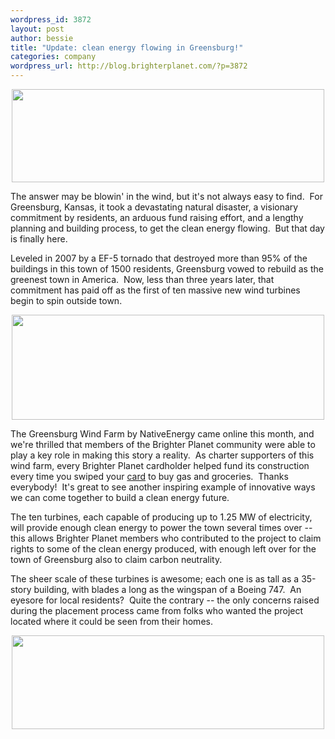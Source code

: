 ```yaml
--- 
wordpress_id: 3872
layout: post
author: bessie
title: "Update: clean energy flowing in Greensburg!"
categories: company
wordpress_url: http://blog.brighterplanet.com/?p=3872
---
```

<p style="text-align: center;">
<img class="alignnone" title="greensburg turbine construction" src="http://farm3.static.flickr.com/2701/4423365600_0a8a90e64a.jpg" alt="" width="500" height="149" />
</p>

The answer may be blowin' in the wind, but it's not always easy to find.  For Greensburg, Kansas, it took a devastating natural disaster, a visionary commitment by residents, an arduous fund raising effort, and a lengthy planning and building process, to get the clean energy flowing.  But that day is finally here.

Leveled in 2007 by a EF-5 tornado that destroyed more than 95% of the buildings in this town of 1500 residents, Greensburg vowed to rebuild as the greenest town in America.  Now, less than three years later, that commitment has paid off as the first of ten massive new wind turbines begin to spin outside town.

<p style="text-align: center;">
<img class="alignnone" title="greensburg tornato devastation" src="http://farm5.static.flickr.com/4025/4423383366_7ecc3d3367.jpg" alt="" width="500" height="168" />
</p>

The Greensburg Wind Farm by NativeEnergy came online this month, and we're thrilled that members of the Brighter Planet community were able to play a key role in making this story a reality.  As charter supporters of this wind farm, every Brighter Planet cardholder helped fund its construction every time you swiped your [card](http://brighterplanet.com/products/debit_card) to buy gas and groceries.  Thanks everybody!  It's great to see another inspiring example of innovative ways we can come together to build a clean energy future.

The ten turbines, each capable of producing up to 1.25 MW of electricity, will provide enough clean energy to power the town several times over -- this allows Brighter Planet members who contributed to the project to claim rights to some of the clean energy produced, with enough left over for the town of Greensburg also to claim carbon neutrality.

The sheer scale of these turbines is awesome; each one is as tall as a 35-story building, with blades a long as the wingspan of a Boeing 747.  An eyesore for local residents?  Quite the contrary -- the only concerns raised during the placement process came from folks who wanted the project located where it could be seen from their homes.

<p style="text-align: center;">
<img class="alignnone" title="greensburg turbines" src="http://farm5.static.flickr.com/4032/4423362762_b97f7313c3.jpg" alt="" width="500" height="150" />
</p>
